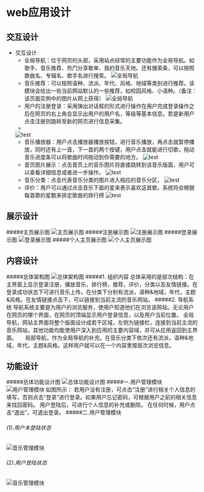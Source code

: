 # web应用设计
## 交互设计
+ 交互设计
    + 全局导航：位于网页的头部，采用站点经常的主要功能作为全局导航。如歌手、音乐推荐、热门分享歌单、我的音乐天地。还有搜索条，可以按照歌曲名、专辑名、歌手名进行搜索。
    ![全局导航](https://github.com/131213web/ProjectTask/blob/master/tasks/task06/head.png "全局导航")
    + 音乐推荐：可以按照语种、流派、年代、风格、地域等类别进行推荐。该模块会给出一些当前网站默认的一些推荐，如校园风格、小语种。（备注：该页面实例中的图片从网上获得）
    ![全局导航](https://github.com/131213web/ProjectTask/blob/master/tasks/task06/recommend.png "音乐推荐")
    + 用户的注册登录：采用弹出对话框的形式进行操作在用户完成登录操作之后在网页的右上角会显示出用户的用户名，等级等基本信息。若是新用户点击注册则跳转至新的网页进行信息采集。
    + 
    ![test](https://github.com/131213web/ProjectTask/blob/master/tasks/task06/login.PNG "sdf")
    + 音乐播放器：用户点击播放器播放按钮，进行音乐播放，再点击就暂停播放，同时还有上一首，下一首的两个按键，用户点击就能进行切歌，拖动音乐进度条可以将歌曲时间拖动到你需要的地方。
    ![test](https://github.com/131213web/ProjectTask/blob/master/tasks/task06/player.PNG "sdf")
    + 首页图片展示：点击首页上的音乐图片将直接跳转到该音乐版面，用户可以查看详细信息或者进一步操作。
    ![test](https://github.com/131213web/ProjectTask/blob/master/tasks/task06/display.PNG "sdf")
    + 音乐分类：点击代表音乐分类的图片进入相应的音乐分区，
    ![test](https://github.com/131213web/ProjectTask/blob/master/tasks/task06/category.PNG "sdf")
    + 评价：用户可以通过点击音乐下面的星来表示喜欢这首歌，系统将会根据每首歌的星数来排定歌曲的排行榜
    ![test](https://github.com/131213web/ProjectTask/blob/master/tasks/task06/evaluate.PNG "sdf")

## 展示设计
#####主页展示图
![主页展示图](https://github.com/131213web/ProjectTask/blob/master/tasks/task06/homepage.png "sdf")
#####注册展示图
![注册展示图](https://github.com/131213web/ProjectTask/blob/master/tasks/task06/zhuce1.png "sdf")
#####登录展示图
![登录展示图](https://github.com/131213web/ProjectTask/blob/master/tasks/task06/denglu1.png "sdf")
#####个人主页展示图
![个人主页展示图](https://github.com/131213web/ProjectTask/blob/master/tasks/task06/personalpage.png "sdf")
## 内容设计
#####总体架构图
![总体架构图](https://github.com/131213web/ProjectTask/blob/master/tasks/task06/Content_01.png "function")
#####1. 组织内容
   总体采用的是层次结构：在主界面上显示登录注册，播放音乐，排行榜，推荐，评价，分类以及友情链接。在登录成功状态下可进行音乐上传。在分类下分别有流派，语种&地域，年代，主题&风格。在友情链接点击下，可以链接到当前主流的音乐网站。
#####2. 导航系统
   导航系统主要是为用户的浏览服务，使用户知道他们在浏览该网站。无论用户在网页的哪个界面，在网页的顶端显示用户登录信息，以及用户当前位置。
   全局导航，网站主界面将整个版面设计成若干区域，左侧为链接栏，连接到当前主流的音乐网站。其他功能均能使用户深入到应用的主要内容域，并可从应用返回到主界面。
　 局部导航，作为全局导航的补充。在音乐分类下依次还有流派，语种&地域，年代，主题&风格。这样用户就可以在一个内容里按层次浏览信息。

## 功能设计
#####总体功能设计图
![总体功能设计图](https://github.com/131213web/ProjectTask/blob/master/tasks/task06/Functional%20Design_1.PNG "function")
#####一.用户管理模块
![用户管理模块](https://github.com/131213web/ProjectTask/blob/master/tasks/task06/Functional%20Design_2.jpg "function")
如图所示：
若用户没有注册，可点击“注册”进行相关个人信息的填写，否则点击“登录”进行登录。如果用户忘记密码，可根据用户之前的相关信息来找回密码。
用户登陆后，可进行个人信息的补充或删除。
在任何时候，用户点击“退出”，可退出登录。
#####二.用户管理模块
###### (1).用户未登陆状态
![音乐管理模块](https://github.com/131213web/ProjectTask/blob/master/tasks/task06/Functional%20Design_3.PNG "function")
###### (2).用户登陆状态
![音乐管理模块](https://github.com/131213web/ProjectTask/blob/master/tasks/task06/Functional%20Design_4.PNG "function")
